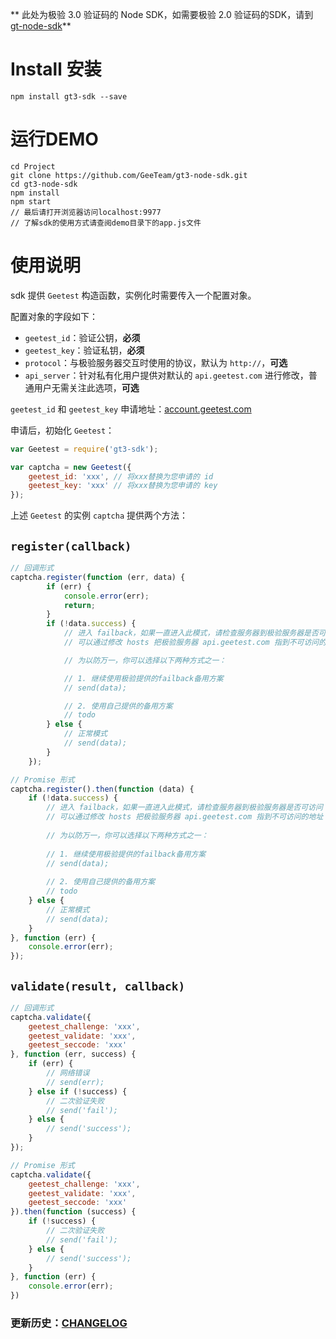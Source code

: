 ** 此处为极验 3.0 验证码的 Node SDK，如需要极验 2.0 验证码的SDK，请到 [gt-node-sdk](https://github.com/GeeTeam/gt-node-sdk)**

# Install 安装

```
npm install gt3-sdk --save
``` 

# 运行DEMO

```shell
cd Project
git clone https://github.com/GeeTeam/gt3-node-sdk.git
cd gt3-node-sdk
npm install
npm start
// 最后请打开浏览器访问localhost:9977
// 了解sdk的使用方式请查阅demo目录下的app.js文件
```

# 使用说明

sdk 提供 `Geetest` 构造函数，实例化时需要传入一个配置对象。

配置对象的字段如下：

- `geetest_id`：验证公钥，**必须**
- `geetest_key`：验证私钥，**必须**
- `protocol`：与极验服务器交互时使用的协议，默认为 `http://`，**可选**
- `api_server`：针对私有化用户提供对默认的 `api.geetest.com` 进行修改，普通用户无需关注此选项，**可选**

`geetest_id` 和 `geetest_key` 申请地址：[account.geetest.com](http://account.geetest.com/)

申请后，初始化 `Geetest`：

```js
var Geetest = require('gt3-sdk');

var captcha = new Geetest({
    geetest_id: 'xxx', // 将xxx替换为您申请的 id
    geetest_key: 'xxx' // 将xxx替换为您申请的 key
});
```

上述 `Geetest` 的实例 `captcha` 提供两个方法：

## `register(callback)`

```js
// 回调形式
captcha.register(function (err, data) {
        if (err) {
            console.error(err);
            return;
        }
        if (!data.success) {
            // 进入 failback，如果一直进入此模式，请检查服务器到极验服务器是否可访问
            // 可以通过修改 hosts 把极验服务器 api.geetest.com 指到不可访问的地址

            // 为以防万一，你可以选择以下两种方式之一：

            // 1. 继续使用极验提供的failback备用方案
            // send(data);

            // 2. 使用自己提供的备用方案
            // todo
        } else {
            // 正常模式
            // send(data);
        }
    });

// Promise 形式
captcha.register().then(function (data) {
    if (!data.success) {
        // 进入 failback，如果一直进入此模式，请检查服务器到极验服务器是否可访问
        // 可以通过修改 hosts 把极验服务器 api.geetest.com 指到不可访问的地址
    
        // 为以防万一，你可以选择以下两种方式之一：
    
        // 1. 继续使用极验提供的failback备用方案
        // send(data);
    
        // 2. 使用自己提供的备用方案
        // todo
    } else {
        // 正常模式
        // send(data);
    }
}, function (err) {
    console.error(err);
});
```

## `validate(result, callback)`

```js
// 回调形式
captcha.validate({
    geetest_challenge: 'xxx',
    geetest_validate: 'xxx',
    geetest_seccode: 'xxx'
}, function (err, success) {
    if (err) {
        // 网络错误
        // send(err);
    } else if (!success) {
        // 二次验证失败
        // send('fail');
    } else {
        // send('success');
    }
});

// Promise 形式
captcha.validate({
    geetest_challenge: 'xxx',
    geetest_validate: 'xxx',
    geetest_seccode: 'xxx'
}).then(function (success) {
    if (!success) {
        // 二次验证失败
        // send('fail');
    } else {
        // send('success');
    }
}, function (err) {
    console.error(err);
})
```

### 更新历史：[CHANGELOG](CHANGELOG.md)

